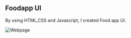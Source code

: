 ## Foodapp UI
By using HTML,CSS and Javascript, I created Food app UI.

![Webpage](https://user-images.githubusercontent.com/67592311/116003873-bff99780-a61d-11eb-9459-ff00498a3897.gif)